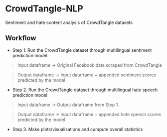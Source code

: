 # CrowdTangle-NLP
Sentiment and hate content analysis of CrowdTangle datasets

## Workflow

- Step 1. Run the CrowdTangle dataset through multilingual sentiment prediction model 

> Input dataframe -> Original Facebook data scraped from CrowdTangle

> Output dataframe -> Input dataframe + appended sentiment scores predicted by the model

- Step 2. Run the CrowdTangle dataset through multilingual hate speech prediction model 

> Input dataframe -> Output dataframe from Step 1.

> Output dataframe -> Input dataframe + appended hate speech scores predicted by the model

- Step 3. Make plots/visualisations and cumpute overall statistics
